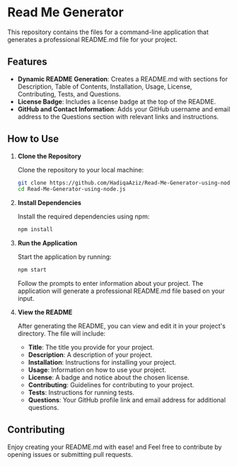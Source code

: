 # Read Me Generator

This repository contains the files for a command-line application that generates a professional README.md file for your project.

## Features

- **Dynamic README Generation**: Creates a README.md with sections for Description, Table of Contents, Installation, Usage, License, Contributing, Tests, and Questions.
- **License Badge**: Includes a license badge at the top of the README.
- **GitHub and Contact Information**: Adds your GitHub username and email address to the Questions section with relevant links and instructions.

## How to Use

1. **Clone the Repository**

   Clone the repository to your local machine:

   ```bash
   git clone https://github.com/HadiqaAziz/Read-Me-Generator-using-node.js.git
   cd Read-Me-Generator-using-node.js
   ```

2. **Install Dependencies**

   Install the required dependencies using npm:

   ```bash
   npm install
   ```

3. **Run the Application**

   Start the application by running:

   ```bash
   npm start
   ```

   Follow the prompts to enter information about your project. The application will generate a professional README.md file based on your input.

4. **View the README**

   After generating the README, you can view and edit it in your project's directory. The file will include:

   - **Title**: The title you provide for your project.
   - **Description**: A description of your project.
   - **Installation**: Instructions for installing your project.
   - **Usage**: Information on how to use your project.
   - **License**: A badge and notice about the chosen license.
   - **Contributing**: Guidelines for contributing to your project.
   - **Tests**: Instructions for running tests.
   - **Questions**: Your GitHub profile link and email address for additional questions.

## Contributing

Enjoy creating your README.md with ease! and Feel free to contribute by opening issues or submitting pull requests.


